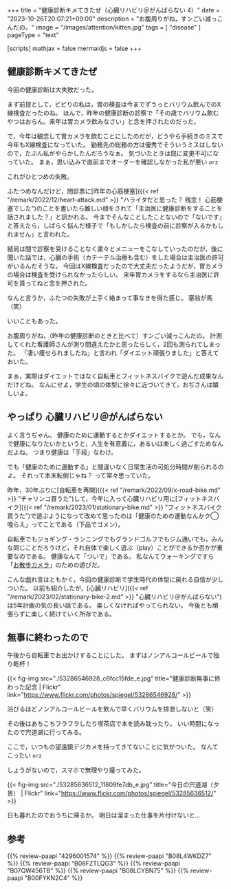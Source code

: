 +++
title = "健康診断キメてきたぜ（心臓リハビリ＠がんばらない 4）"
date =  "2023-10-26T20:07:21+09:00"
description = "お腹周りがね，すンごい減っこんだの。"
image = "/images/attention/kitten.jpg"
tags = [ "disease" ]
pageType = "text"

[scripts]
  mathjax = false
  mermaidjs = false
+++

## 健康診断キメてきたぜ

今回の健康診断は大失敗だった。

まず前提として，ビビりの私は，胃の検査は今までずうっとバリウム飲んでのX線検査だったのね。
ほんで，昨年の健康診断の診察で「その歳でバリウム飲むやつはおらん。来年は胃カメラ飲みなさい」と念を押されたのだった。

で，今年は観念して胃カメラを飲むことにしたのだが，どうやら手続きのミスで今年もX線検査になっていた。
勤務先の総務の方は優秀でそういうミスはしないので，たぶん私がやらかしたんだろうなぁ。
気づいたときは既に変更不可になっていた。
まぁ，思い込みで直前までオーダーを確認しなかった私が悪い `orz`

これがひとつめの失敗。

ふたつめなんだけど，問診票に[昨年の心筋梗塞]({{< ref "/remark/2022/12/heart-attack.md" >}} "ハライタだと思った？ 残念！ 心筋梗塞でした")のことを書いたら難しい顔をされて「主治医に健康診断をすることを話されました？」と訊かれる。
今までそんなことしたことないので「ないです」と答えたら，しばらく悩んだ様子で「もしかしたら検査の前に診察が入るかもしれません」と言われた。

結局は間で診察を受けることなく粛々とメニューをこなしていったのだが，後に聞いた話では，心臓の手術（カテーテル治療も含む）をした場合は主治医の許可がいるんだそうな。
今回はX線検査だったので大丈夫だったようだが，胃カメラの場合は検査を受けられなかったらしい。
来年胃カメラをするなら主治医に許可を貰ってねと念を押された。

なんと言うか，ふたつの失敗が上手く絡まって事なきを得た感じ。
塞翁が馬（笑）

いいこともあった。

お腹周りがね，（昨年の健康診断のときと比べて）すンごい減っこんだの。
計測してくれた看護師さんが測り間違えたかと思ったらしく，2回も測られてしまった。
「凄い痩せられましたね」と言われ「ダイエット頑張りました」と答えておいた。

まぁ，実際はダイエットではなく自転車とフィットネスバイクで遊んだ成果なんだけどね。
なんにせよ，学生の頃の体型に徐々に近づいてきて，おぢさんは嬉しいよ。

## やっぱり 心臓リハビリ＠がんばらない

よく言うぢゃん。
健康のために運動するとかダイエットするとか。
でも，なんで健康になりたいかというと，人生を有意義に，あるいは楽しく過ごすためなんだよね。
つまり健康は「手段」なわけ。

でも「健康のために運動する」と間違いなく日常生活の可処分時間が削られるのよ。
それって本末転倒じゃね？ って常々思っていた。

昨年，30年ぶりに[自転車を再開]({{< ref "/remark/2022/09/x-road-bike.md" >}} "チャリンコ買うた")して，今年に入って心臓リハビリ用に[フィットネスバイク]({{< ref "/remark/2023/01/stationary-bike.md" >}} "フィットネスバイク買うた")で遊ぶようになって改めて思ったのは「健康のための運動なんかク◯喰らえ」ってことである（下品でゴメン）。

自転車でもジョギング・ランニングでもグランドゴルフでもジム通いでも，みんな同じことだろうけど，それ自体で楽しく遊ぶ（play）ことができるか否かが重要なのである。
健康なんて「ついで」である。
私なんてウォーキングですら「[お散歩カメラ](https://www.flickr.com/photos/spiegel/)」のための遊びだ。

こんな戯れ言はともかく，今回の健康診断で学生時代の体型に戻れる自信が少しついた。
以前も紹介したが，[心臓リハビリ]({{< ref "/remark/2023/02/stationary-bike-2.md" >}} "心臓リハビリ＠がんばらない")は5年計画の気の長い話である。
楽しくなければやってられない。
今後とも頑張らずに楽しく続けていく所存である。

## 無事に終わったので

午後から自転車でお出かけすることにした。
まずはノンアルコールビールで独り乾杯！

{{< fig-img src="./53286546928_c6fcc15fde_e.jpg" title="健康診断無事に終わった記念 | Flickr" link="https://www.flickr.com/photos/spiegel/53286546928/" >}}

浴びるほどノンアルコールビールを飲んで早くバリウムを排泄しないと（笑）

その後はあちこちフラフラしたり喫茶店で本を読み耽ったり。
いい時間になったので宍道湖に行ってみる。

ここで，いつもの望遠鏡デジカメを持ってきてないことに気がついた。
なんてこったい `orz`

しょうがないので，スマホで無理やり撮ってみた。

{{< fig-img src="./53285636512_11809fe7db_e.jpg" title="今日の宍道湖（夕景） | Flickr" link="https://www.flickr.com/photos/spiegel/53285636512/" >}}

日も暮れたのでおうちに帰るか。
明日は溜まった仕事を片付けないと...

## 参考

{{% review-paapi "4296001574" %}} <!-- ハッキング思考 -->
{{% review-paapi "B08L4WKDZ7" %}} <!-- PowerShot ZOOM -->
{{% review-paapi "B08FZTLQG3" %}} <!-- フィットネスバイク -->
{{% review-paapi "B07QW456TB" %}} <!-- フロアマット -->
{{% review-paapi "B08LCYBN75" %}} <!-- トレーニングベルト -->
{{% review-paapi "B00FYKN2C4" %}} <!-- ささみさん@がんばらない -->
